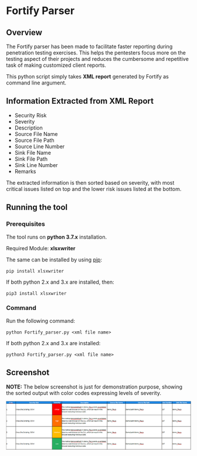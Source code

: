 # Fortify Parser
## Overview
The Fortify parser has been made to facilitate faster reporting during penetration testing exercises. This helps the pentesters focus more on the testing aspect of their projects and reduces the cumbersome and repetitive task of making customized client reports.

This python script simply takes **XML report** generated by Fortify as command line argument.

## Information Extracted from XML Report
* Security Risk
* Severity
* Description
* Source File Name
* Source File Path
* Source Line Number
* Sink File Name
* Sink File Path
* Sink Line Number
* Remarks

The extracted information is then sorted based on severity, with most critical issues listed on top and the lower risk issues listed at the bottom.

## Running the tool
### Prerequisites
The tool runs on **python 3.7.x** installation.

Required Module: **xlsxwriter**

The same can be installed by using [pip](https://pypi.org/project/pip/):
```
pip install xlsxwriter
```

If both python 2.x and 3.x are installed, then:
```
pip3 install xlsxwriter
```

### Command
Run the following command:
```
python Fortify_parser.py <xml file name>
```
If both python 2.x and 3.x are installed:
```
python3 Fortify_parser.py <xml file name>
```

## Screenshot
**NOTE:** The below screenshot is just for demonstration purpose, showing the sorted output with color codes expressing levels of severity.

![](https://github.com/masquerad3r/Fortify-Parser/blob/master/sample_output.PNG)
